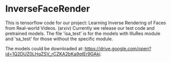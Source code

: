 # InverseFaceRender
This is tensorflow code for our project: Learning Inverse Rendering of Faces from Real-world Videos. (arxiv)
Currently we release our test code and pretrained models. 
The file 'isa_test' is for the models with IlluRes module and 'sa_test' for those without the specific module.

The models could be downloaded at: https://drive.google.com/open?id=1Q2DUZ0LHqZSV_rCZKA2bKa9qtEr9GAki.
